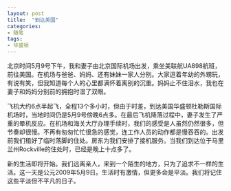 ```yaml
---
layout: post
title:  "到达美国"
categories: 
- 随笔
tags: 
- 华盛顿
--- 
```


北京时间5月9号下午，我和妻子由北京国际机场出发，乘坐美联航UA898航班，前往美国。在机场与爸爸、妈妈、还有妹妹一家人分别。大家逗着年幼的外甥玩，有说有笑，但我知道每个人的心里都满怀着离别的沉重。妈妈止不住泪水，我也在妻子和妈妈分别前的拥抱时湿了双眼。

飞机大约6点半起飞，全程13个多小时，但由于时差，到达美国华盛顿杜勒斯国际机场时，当地时间仍是5月9号傍晚6点多。在最后飞机降落过程中，妻子发生了严重的晕机反应。在机场和海关大厅办理手续时，我们的感受是人虽然仍然很多，但节奏却很慢。不再有匆匆忙忙很急的感觉，连工作人员的动作都是慢吞吞的。出发前我们租好了临时落脚的住处。房东为我们安排了接机服务。当我们到达位于马里兰州Rockville的住处时，已经是晚上十点多了。

新的生活即将开始。我们远离亲人，来到一个陌生的地方，只为了追求不一样的生活。这一天是公元2009年5月9日。生活时有激情，但更多会是平淡。我们将记住这些平淡但不平凡的日子。

